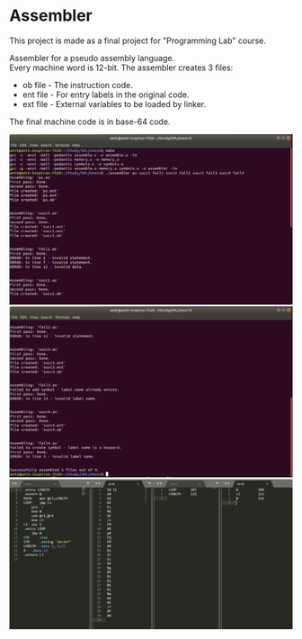 # Assembler

This project is made as a final project for "Programming Lab" course.  

Assembler for a pseudo assembly language.  
Every machine word is 12-bit. The assembler creates 3 files:  
- ob file - The instruction code.  
- ent file - For entry labels in the original code.  
- ext file - External variables to be loaded by linker. 

The final machine code is in base-64 code.  

<img src="images/screenshot1.PNG">
<img src="images/screenshot2.PNG">
<img src="images/screenshot3.PNG">
